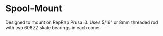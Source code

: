 # Spool-Mount
Designed to mount on RepRap Prusa i3.
Uses 5/16" or 8mm threaded rod with
two 608ZZ skate bearings in each cone.
